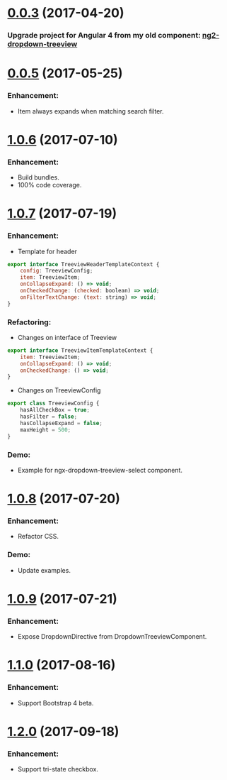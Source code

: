 <a name="0.0.3"></a>
# [0.0.3](https://www.npmjs.com/package/ngx-treeview) (2017-04-20)

### Upgrade project for Angular 4 from my old component: [ng2-dropdown-treeview](https://www.npmjs.com/package/ng2-dropdown-treeview)

# [0.0.5](https://www.npmjs.com/package/ngx-treeview) (2017-05-25)

### Enhancement: 
* Item always expands when matching search filter.

# [1.0.6](https://www.npmjs.com/package/ngx-treeview) (2017-07-10)

### Enhancement: 
* Build bundles.
* 100% code coverage.

# [1.0.7](https://www.npmjs.com/package/ngx-treeview) (2017-07-19)

### Enhancement:
* Template for header
```js
export interface TreeviewHeaderTemplateContext {
    config: TreeviewConfig;
    item: TreeviewItem;
    onCollapseExpand: () => void;
    onCheckedChange: (checked: boolean) => void;
    onFilterTextChange: (text: string) => void;
}
```
### Refactoring:
* Changes on interface of Treeview
```js
export interface TreeviewItemTemplateContext {
    item: TreeviewItem;
    onCollapseExpand: () => void;
    onCheckedChange: () => void;
}
```
* Changes on TreeviewConfig
```js
export class TreeviewConfig {
    hasAllCheckBox = true;
    hasFilter = false;
    hasCollapseExpand = false;
    maxHeight = 500;
}
```
### Demo:
* Example for ngx-dropdown-treeview-select component.

# [1.0.8](https://www.npmjs.com/package/ngx-treeview) (2017-07-20)
### Enhancement:
* Refactor CSS.
### Demo:
* Update examples.

# [1.0.9](https://www.npmjs.com/package/ngx-treeview) (2017-07-21)
### Enhancement:
* Expose DropdownDirective from DropdownTreeviewComponent.

# [1.1.0](https://www.npmjs.com/package/ngx-treeview) (2017-08-16)
### Enhancement:
* Support Bootstrap 4 beta.

# [1.2.0](https://www.npmjs.com/package/ngx-treeview) (2017-09-18)
### Enhancement:
* Support tri-state checkbox.